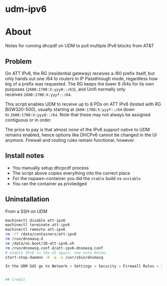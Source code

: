 # udm-ipv6

# About

Notes for running dhcpdf on UDM to pull multiple IPv6 blocks from AT&T

## Problem

On ATT IPv6, the RG (residential gateway) receives a /60 prefix itself, but only hands out one /64 to routers in IP Passthrough mode, regardless how big of a prefix was requested. The RG keeps the lower 8 /64s for its own purposes (`2600:1700:X:yyy0::/63`), and Unifi normally only receives `2600:1700:X:yyyf::/64`.

This script enables UDM to receive up to 8 PDs on ATT IPv6 (tested with RG BGW320-500), usually starting at `2600:1700:X:yyyf::/64` down to `2600:1700:X:yyy8::/64`. Note that these may not always be assigned contiguous or in order.

The price to pay is that almost none of the IPv6 support native to UDM remains enabled, hence options like DHCPv6 cannot be changed in the UI anymore. Firewall and routing rules remain functional, however.


## Install notes

- You manually setup dhcpcdf process
- The script above copies everything into the correct place
- For the nspawn-container you did the `stable` build vs `unstable`
- You ran the container as priviledged


## Uninstallation

From a SSH on UDM
```bash
machinectl disable att-ipv6
machinectl terminate att-ipv6
machinectl removte att-ipv6
rm -rf /data/containers/att-ipv6
rm /run/dnsmasq.d
rm /data/on.boot/10-att-ipv6.sh
rm /run/dnsmasq.conf.d/att-ipv6-dnsmasq.conf
# enable IPv6 in the UI again, see note below.
start-stop-daemon -K -q -x /usr/sbin/dnsmasq

In the UDM GUI go to Network > Settings > Security > Firewall Rules > Internet v6 and delete the rules created previously.


## Credit

